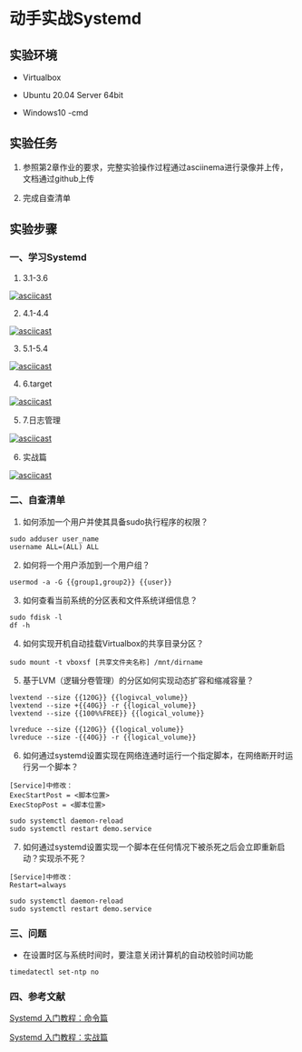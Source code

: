 # 动手实战Systemd

## 实验环境

- Virtualbox

- Ubuntu 20.04 Server 64bit

- Windows10 -cmd

## 实验任务

1. 参照第2章作业的要求，完整实验操作过程通过asciinema进行录像并上传，文档通过github上传

2. 完成自查清单

## 实验步骤

### 一、学习Systemd

1. 3.1-3.6

[![asciicast](https://asciinema.org/a/ezHg1WFwvODKALTXjArjbyA3T.svg)](https://asciinema.org/a/ezHg1WFwvODKALTXjArjbyA3T)

2. 4.1-4.4

[![asciicast](https://asciinema.org/a/Ss7n3TqUOlyptjig4vI0qxg0C.svg)](https://asciinema.org/a/Ss7n3TqUOlyptjig4vI0qxg0C)

3. 5.1-5.4

[![asciicast](https://asciinema.org/a/XQwXdSvEWFZX6b95cP13JsAal.svg)](https://asciinema.org/a/XQwXdSvEWFZX6b95cP13JsAal)

4. 6.target

[![asciicast](https://asciinema.org/a/S5DB5tcDj05I0dI4bXQ2n9Omu.svg)](https://asciinema.org/a/S5DB5tcDj05I0dI4bXQ2n9Omu)

5. 7.日志管理

[![asciicast](https://asciinema.org/a/0iJ0zxYYMSkVWDIbq5p1lqt4W.svg)](https://asciinema.org/a/0iJ0zxYYMSkVWDIbq5p1lqt4W)

6. 实战篇

[![asciicast](https://asciinema.org/a/WZ4LfXQqlXZyDCF2k6YAFBGT8.svg)](https://asciinema.org/a/WZ4LfXQqlXZyDCF2k6YAFBGT8)

### 二、自查清单

1. 如何添加一个用户并使其具备sudo执行程序的权限？

```
sudo adduser user_name
username ALL=(ALL) ALL
```

2. 如何将一个用户添加到一个用户组？

```
usermod -a -G {{group1,group2}} {{user}}
```

3. 如何查看当前系统的分区表和文件系统详细信息？

```
sudo fdisk -l  
df -h
```

4. 如何实现开机自动挂载Virtualbox的共享目录分区？

```
sudo mount -t vboxsf [共享文件夹名称] /mnt/dirname
```

5. 基于LVM（逻辑分卷管理）的分区如何实现动态扩容和缩减容量？

```
lvextend --size {{120G}} {{logivcal_volume}}
lvextend --size +{{40G}} -r {{logical_volume}}
lvextend --size {{100%%FREE}} {{logical_volume}}

lvreduce --size {{120G}} {{logical_volume}}
lvreduce --size -{{40G}} -r {{logical_volume}}
```

6. 如何通过systemd设置实现在网络连通时运行一个指定脚本，在网络断开时运行另一个脚本？

```
[Service]中修改：
ExecStartPost = <脚本位置>
ExecStopPost = <脚本位置>

sudo systemctl daemon-reload
sudo systemctl restart demo.service
```

7. 如何通过systemd设置实现一个脚本在任何情况下被杀死之后会立即重新启动？实现杀不死？

```
[Service]中修改：
Restart=always

sudo systemctl daemon-reload
sudo systemctl restart demo.service
```

### 三、问题

- 在设置时区与系统时间时，要注意关闭计算机的自动校验时间功能

```
timedatectl set-ntp no
```

### 四、参考文献

[Systemd 入门教程：命令篇](http://www.ruanyifeng.com/blog/2016/03/systemd-tutorial-commands.html)

[Systemd 入门教程：实战篇](http://www.ruanyifeng.com/blog/2016/03/systemd-tutorial-part-two.html)